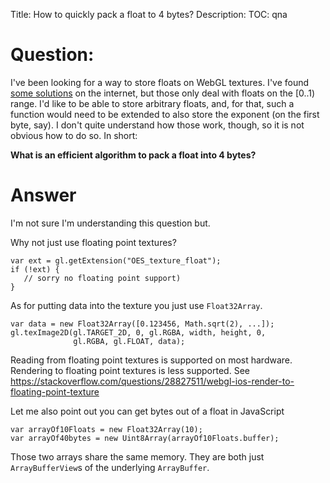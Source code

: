 Title: How to quickly pack a float to 4 bytes?
Description:
TOC: qna

# Question:

I've been looking for a way to store floats on WebGL textures. I've found [some solutions](http://aras-p.info/blog/2009/07/30/encoding-floats-to-rgba-the-final/) on the internet, but those only deal with floats on the [0..1) range. I'd like to be able to store arbitrary floats, and, for that, such a function would need to be extended to also store the exponent (on the first byte, say). I don't quite understand how those work, though, so it is not obvious how to do so. In short:

**What is an efficient algorithm to pack a float into 4 bytes?**

# Answer

I'm not sure I'm understanding this question but.

Why not just use floating point textures?

    var ext = gl.getExtension("OES_texture_float");
    if (!ext) {
       // sorry no floating point support)
    }

As for putting data into the texture you just use `Float32Array`.

    var data = new Float32Array([0.123456, Math.sqrt(2), ...]);
    gl.texImage2D(gl.TARGET_2D, 0, gl.RGBA, width, height, 0, 
                  gl.RGBA, gl.FLOAT, data);

Reading from floating point textures is supported on most hardware. Rendering to floating point textures is less supported. See https://stackoverflow.com/questions/28827511/webgl-ios-render-to-floating-point-texture 

Let me also point out you can get bytes out of a float in JavaScript

    var arrayOf10Floats = new Float32Array(10);
    var arrayOf40bytes = new Uint8Array(arrayOf10Floats.buffer);

Those two arrays share the same memory. They are both just `ArrayBufferView`s of the underlying `ArrayBuffer`.
